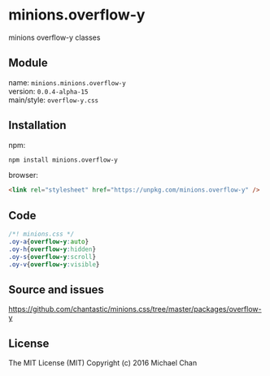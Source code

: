# minions.overflow-y
minions overflow-y classes

## Module
name: `minions.minions.overflow-y`  
version: `0.0.4-alpha-15`  
main/style: `overflow-y.css`  

## Installation
npm:
```bash
npm install minions.overflow-y
```

browser:
```html
<link rel="stylesheet" href="https://unpkg.com/minions.overflow-y" />
```

## Code
```css
/*! minions.css */
.oy-a{overflow-y:auto}
.oy-h{overflow-y:hidden}
.oy-s{overflow-y:scroll}
.oy-v{overflow-y:visible}

```

## Source and issues

https://github.com/chantastic/minions.css/tree/master/packages/overflow-y

## License

The MIT License (MIT)
Copyright (c) 2016 Michael Chan